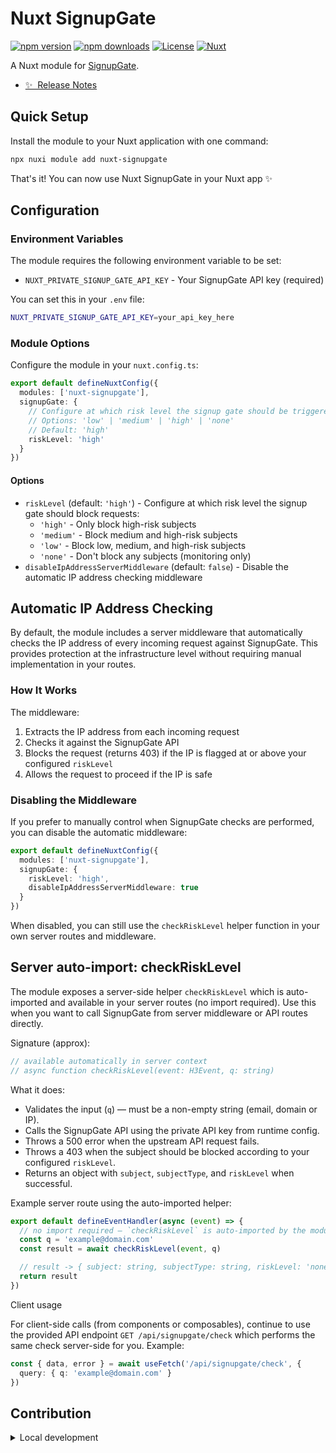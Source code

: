 # Nuxt SignupGate

[![npm version][npm-version-src]][npm-version-href]
[![npm downloads][npm-downloads-src]][npm-downloads-href]
[![License][license-src]][license-href]
[![Nuxt][nuxt-src]][nuxt-href]

A Nuxt module for [SignupGate](https://signupgate.com).

- [✨ &nbsp;Release Notes](/CHANGELOG.md)

## Quick Setup

Install the module to your Nuxt application with one command:

```bash
npx nuxi module add nuxt-signupgate
```

That's it! You can now use Nuxt SignupGate in your Nuxt app ✨

## Configuration

### Environment Variables

The module requires the following environment variable to be set:

- `NUXT_PRIVATE_SIGNUP_GATE_API_KEY` - Your SignupGate API key (required)

You can set this in your `.env` file:

```bash
NUXT_PRIVATE_SIGNUP_GATE_API_KEY=your_api_key_here
```

### Module Options

Configure the module in your `nuxt.config.ts`:

```typescript
export default defineNuxtConfig({
  modules: ['nuxt-signupgate'],
  signupGate: {
    // Configure at which risk level the signup gate should be triggered
    // Options: 'low' | 'medium' | 'high' | 'none'
    // Default: 'high'
    riskLevel: 'high'
  }
})
```

#### Options

- `riskLevel` (default: `'high'`) - Configure at which risk level the signup gate should block requests:
  - `'high'` - Only block high-risk subjects
  - `'medium'` - Block medium and high-risk subjects
  - `'low'` - Block low, medium, and high-risk subjects
  - `'none'` - Don't block any subjects (monitoring only)
- `disableIpAddressServerMiddleware` (default: `false`) - Disable the automatic IP address checking middleware

## Automatic IP Address Checking

By default, the module includes a server middleware that automatically checks the IP address of every incoming request against SignupGate. This provides protection at the infrastructure level without requiring manual implementation in your routes.

### How It Works

The middleware:
1. Extracts the IP address from each incoming request
2. Checks it against the SignupGate API
3. Blocks the request (returns 403) if the IP is flagged at or above your configured `riskLevel`
4. Allows the request to proceed if the IP is safe

### Disabling the Middleware

If you prefer to manually control when SignupGate checks are performed, you can disable the automatic middleware:

```typescript
export default defineNuxtConfig({
  modules: ['nuxt-signupgate'],
  signupGate: {
    riskLevel: 'high',
    disableIpAddressServerMiddleware: true
  }
})
```

When disabled, you can still use the `checkRiskLevel` helper function in your own server routes and middleware.

## Server auto-import: checkRiskLevel

The module exposes a server-side helper `checkRiskLevel` which is auto-imported and available in your server routes (no import required). Use this when you want to call SignupGate from server middleware or API routes directly.

Signature (approx):

```ts
// available automatically in server context
// async function checkRiskLevel(event: H3Event, q: string)
```

What it does:

- Validates the input (`q`) — must be a non-empty string (email, domain or IP).
- Calls the SignupGate API using the private API key from runtime config.
- Throws a 500 error when the upstream API request fails.
- Throws a 403 when the subject should be blocked according to your configured `riskLevel`.
- Returns an object with `subject`, `subjectType`, and `riskLevel` when successful.

Example server route using the auto-imported helper:

```ts
export default defineEventHandler(async (event) => {
  // no import required — `checkRiskLevel` is auto-imported by the module
  const q = 'example@domain.com'
  const result = await checkRiskLevel(event, q)

  // result -> { subject: string, subjectType: string, riskLevel: 'none'|'low'|'medium'|'high' }
  return result
})
```

Client usage

For client-side calls (from components or composables), continue to use the provided API endpoint `GET /api/signupgate/check` which performs the same check server-side for you. Example:

```ts
const { data, error } = await useFetch('/api/signupgate/check', {
  query: { q: 'example@domain.com' }
})
```

## Contribution

<details>
  <summary>Local development</summary>
  
  ```bash
  # Install dependencies
  npm install
  
  # Generate type stubs
  npm run dev:prepare
  
  # Develop with the playground
  npm run dev
  
  # Build the playground
  npm run dev:build
  
  # Run ESLint
  npm run lint
  
  # Run Vitest
  npm run test
  npm run test:watch
  
  # Release new version
  npm run release
  ```

</details>


<!-- Badges -->
[npm-version-src]: https://img.shields.io/npm/v/nuxt-signupgate/latest.svg?style=flat&colorA=020420&colorB=00DC82
[npm-version-href]: https://npmjs.com/package/nuxt-signupgate

[npm-downloads-src]: https://img.shields.io/npm/dm/nuxt-signupgate.svg?style=flat&colorA=020420&colorB=00DC82
[npm-downloads-href]: https://npm.chart.dev/nuxt-signupgate

[license-src]: https://img.shields.io/npm/l/nuxt-signupgate.svg?style=flat&colorA=020420&colorB=00DC82
[license-href]: https://npmjs.com/package/nuxt-signupgate

[nuxt-src]: https://img.shields.io/badge/Nuxt-020420?logo=nuxt.js
[nuxt-href]: https://nuxt.com
